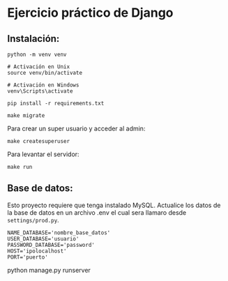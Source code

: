 # Ejercicio práctico de Django

## Instalación:

```
python -m venv venv

# Activación en Unix
source venv/bin/activate

# Activación en Windows
venv\Scripts\activate

pip install -r requirements.txt

make migrate
```

Para crear un super usuario y acceder al admin:

```
make createsuperuser
```

Para levantar el servidor:

```
make run
```

## Base de datos:

Esto proyecto requiere que tenga instalado MySQL.
Actualice los datos de la base de datos en un archivo .env el cual sera llamaro desde `settings/prod.py`.

```
NAME_DATABASE='nombre_base_datos'
USER_DATABASE='usuario'
PASSWORD_DATABASE='password'
HOST='ipolocalhost'
PORT='puerto'
```
python manage.py runserver